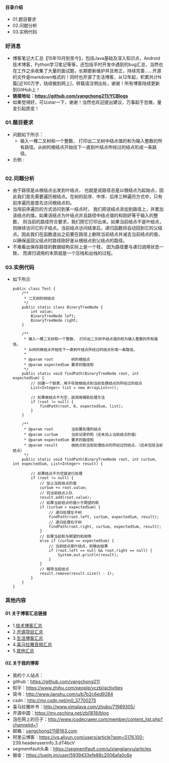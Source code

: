 #### 目录介绍
- 01.题目要求
- 02.问题分析
- 03.实例代码



### 好消息
- 博客笔记大汇总【15年10月到至今】，包括Java基础及深入知识点，Android技术博客，Python学习笔记等等，还包括平时开发中遇到的bug汇总，当然也在工作之余收集了大量的面试题，长期更新维护并且修正，持续完善……开源的文件是markdown格式的！同时也开源了生活博客，从12年起，积累共计N篇[近100万字，陆续搬到网上]，转载请注明出处，谢谢！所有博客陆续更新到GitHub上！
- **链接地址：https://github.com/yangchong211/YCBlogs**
- 如果觉得好，可以star一下，谢谢！当然也欢迎提出建议，万事起于忽微，量变引起质变！






### 01.题目要求
- 问题如下所示：
    - 输入一棵二叉树和一个整数， 打印出二叉树中结点值的和为输入整数的所有路径。从树的根结点开始往下一直到叶结点所经过的结点形成一条路径。
- 示例 :
    ```

    ```




### 02.问题分析
- 由于路径是从根结点出发到叶结点， 也就是说路径总是以根结点为起始点，因此我们首先需要遍历根结点。在树的前序、中序、后序三种遍历方式中，只有前序遍历是首先访问根结点的。
- 当用前序遍历的方式访问到某一结点时， 我们把该结点添加到路径上，并累加该结点的值。如果该结点为叶结点并且路径中结点值的和刚好等于输入的整数， 则当前的路径符合要求，我们把它打印出来。如果当前结点不是叶结点，则继续访问它的子结点。当前结点访问结束后，递归函数将自动回到它的父结点。因此我们在函数退出之前要在路径上删除当前结点并减去当前结点的值，以确保返回父结点时路径刚好是从根结点到父结点的路径。
- 不难看出保存路径的数据结构实际上是一个枝， 因为路径要与递归调用状态一致， 而递归调用的本质就是一个压栈和出栈的过程。


### 03.实例代码
- 如下所示
    ```
    public class Test {
        /**
         * 二叉树的树结点
         */
        public static class BinaryTreeNode {
            int value;
            BinaryTreeNode left;
            BinaryTreeNode right;
        }
    
        /**
         * 输入一棵二叉树和一个整数， 打印出二叉树中结点值的和为输入整数的所有路径。
         * 从树的根结点开始往下一直到叶结点所经过的结点形成一条路径。
         *
         * @param root        树的根结点
         * @param expectedSum 要求的路径和
         */
        public static void findPath(BinaryTreeNode root, int expectedSum) {
            // 创建一个链表，用于存放根结点到当前处理结点的所经过的结点
            List<Integer> list = new ArrayList<>();
    
            // 如果根结点不为空，就调用辅助处理方法
            if (root != null) {
                findPath(root, 0, expectedSum, list);
            }
        }
    
        /**
         * @param root        当前要处理的结点
         * @param curSum      当前记录的和（还未加上当前结点的值）
         * @param expectedSum 要求的路径和
         * @param result      根结点到当前处理结点的所经过的结点，（还未包括当前结点）
         */
        public static void findPath(BinaryTreeNode root, int curSum, int expectedSum, List<Integer> result) {
    
            // 如果结点不为空就进行处理
            if (root != null) {
                // 加上当前结点的值
                curSum += root.value;
                // 将当前结点入队
                result.add(root.value);
                // 如果当前结点的值小于期望的和
                if (curSum < expectedSum) {
                    // 递归处理左子树
                    findPath(root.left, curSum, expectedSum, result);
                    // 递归处理右子树
                    findPath(root.right, curSum, expectedSum, result);
                }
                // 如果当前和与期望的和相等
                else if (curSum == expectedSum) {
                    // 当前结点是叶结点，则输出结果
                    if (root.left == null && root.right == null) {
                        System.out.println(result);
                    }
                }
                // 移除当前结点
                result.remove(result.size() - 1);
            }
        }
    }
    ```






### 其他内容
#### 01.关于博客汇总链接
- 1.[技术博客汇总](https://www.jianshu.com/p/614cb839182c)
- 2.[开源项目汇总](https://blog.csdn.net/m0_37700275/article/details/80863574)
- 3.[生活博客汇总](https://blog.csdn.net/m0_37700275/article/details/79832978)
- 4.[喜马拉雅音频汇总](https://www.jianshu.com/p/f665de16d1eb)
- 5.[其他汇总](https://www.jianshu.com/p/53017c3fc75d)



#### 02.关于我的博客
- 我的个人站点：
- github：https://github.com/yangchong211
- 知乎：https://www.zhihu.com/people/yczbj/activities
- 简书：http://www.jianshu.com/u/b7b2c6ed9284
- csdn：http://my.csdn.net/m0_37700275
- 喜马拉雅听书：http://www.ximalaya.com/zhubo/71989305/
- 开源中国：https://my.oschina.net/zbj1618/blog
- 泡在网上的日子：http://www.jcodecraeer.com/member/content_list.php?channelid=1
- 邮箱：yangchong211@163.com
- 阿里云博客：https://yq.aliyun.com/users/article?spm=5176.100- 239.headeruserinfo.3.dT4bcV
- segmentfault头条：https://segmentfault.com/u/xiangjianyu/articles
- 掘金：https://juejin.im/user/5939433efe88c2006afa0c6e










